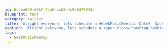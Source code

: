 ```yaml
---
id: 6ccea0e9-e067-4ca5-acb8-4c9e8d79043a
blueprint: text
category: twitter
title: 'Alright everyone, lets schedule a #GeekMusicMeetup. Date?  @austinxt @CyruzDraxs @jvdw @_ds @Jaycevdl @_dlight Colab or AO to host?'
caption: 'Alright everyone, lets schedule a <span class="hashtag hashtag_local">#<a href="http://tweettemp.darylchymko.ca/?tag=geekmusicmeetup">GeekMusicMeetup</a>. Date?  <span class="username username_linked">@<a href="https://twitter.com/austinxt" title="Zenia Austin">austinxt</a></span> @CyruzDraxs <span class="username username_linked">@<a href="https://twitter.com/jvdw" title="John van der Woude">jvdw</a></span> <span class="username username_linked">@<a href="https://twitter.com/_ds" title="Dustin Senos">_ds</a></span> <span class="username username_linked">@<a href="https://twitter.com/Jaycevdl" title="Jayce Van Der Linden">Jaycevdl</a></span> <span class="username username_linked">@<a href="https://twitter.com/_dlight" title="Битюцкий Корнилий">_dlight</a></span> Colab or AO to host?'
tags:
  - GeekMusicMeetup
---
```


